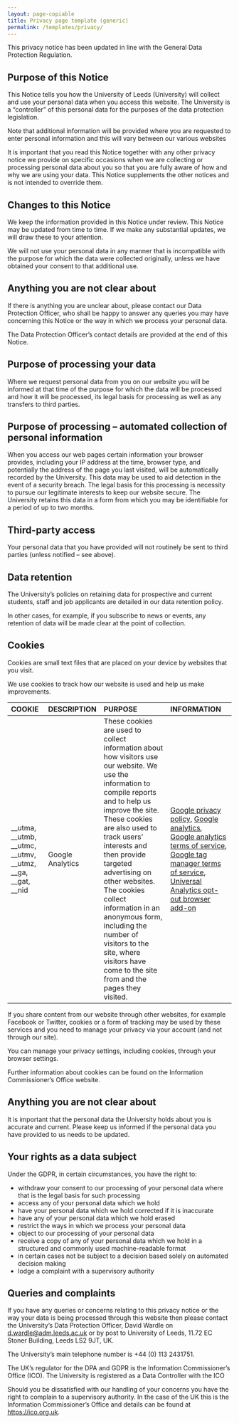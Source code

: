 ```yaml
---
layout: page-copiable
title: Privacy page template (generic)
permalink: /templates/privacy/
---
```


This privacy notice has been updated in line with the General Data Protection Regulation.

## Purpose of this Notice

This Notice tells you how the University of Leeds (University) will collect and use your personal data when you access this website. The University is a “controller” of this personal data for the purposes of the data protection legislation.

Note that additional information will be provided where you are requested to enter personal information and this will vary between our various websites

It is important that you read this Notice together with any other privacy notice we provide on specific occasions when we are collecting or processing personal data about you so that you are fully aware of how and why we are using your data. This Notice supplements the other notices and is not intended to override them.

## Changes to this Notice

We keep the information provided in this Notice under review. This Notice may be updated from time to time. If we make any substantial updates, we will draw these to your attention.

We will not use your personal data in any manner that is incompatible with the purpose for which the data were collected originally, unless we have obtained your consent to that additional use.

## Anything you are not clear about

If there is anything you are unclear about, please contact our Data Protection Officer, who shall be happy to answer any queries you may have concerning this Notice or the way in which we process your personal data.

The Data Protection Officer’s contact details are provided at the end of this Notice.

## Purpose of processing your data

Where we request personal data from you on our website you will be informed at that time of the purpose for which the data will be processed and how it will be processed, its legal basis for processing as well as any transfers to third parties.

## Purpose of processing – automated collection of personal information

When you access our web pages certain information your browser provides, including your IP address at the time, browser type, and potentially the address of the page you last visited, will be automatically recorded by the University. This data may be used to aid detection in the event of a security breach. The legal basis for this processing is necessity to pursue our legitimate interests to keep our website secure. The University retains this data in a form from which you may be identifiable for a period of up to two months.

## Third-party access

Your personal data that you have provided will not routinely be sent to third parties (unless notified – see above).

## Data retention

The University’s policies on retaining data for prospective and current students, staff and job applicants are detailed in our data retention policy.

In other cases, for example, if you subscribe to news or events, any retention of data will be made clear at the point of collection.

## Cookies

Cookies are small text files that are placed on your device by websites that you visit.

We use cookies to track how our website is used and help us make improvements.

| COOKIE | DESCRIPTION | PURPOSE | INFORMATION |
|:-------|:------------|:--------|:------------|
| __utma, __utmb, __utmc, __utmv, __utmz, __ga, __gat, __nid | Google Analytics | These cookies are used to collect information about how visitors use our website. We use the information to compile reports and to help us improve the site. These cookies are also used to track users’ interests and then provide targeted advertising on other websites. The cookies collect information in an anonymous form, including the number of visitors to the site, where visitors have come to the site from and the pages they visited. | [Google privacy policy](https://policies.google.com/privacy?hl=en-GB&gl=uk#infocollect), [Google analytics](http://www.google.com/analytics/learn/privacy.html), [Google analytics terms of service](http://www.google.com/intl/en_uk/analytics/tos.html), [Google tag manager terms of service](https://www.google.com/analytics/tag-manager/use-policy/), [Universal Analytics opt-out browser add-on](https://tools.google.com/dlpage/gaoptout) |

If you share content from our website through other websites, for example Facebook or Twitter, cookies or a form of tracking may be used by these services and you need to manage your privacy via your account (and not through our site).

You can manage your privacy settings, including cookies, through your browser settings.

Further information about cookies can be found on the Information Commissioner’s Office website.

## Anything you are not clear about

It is important that the personal data the University holds about you is accurate and current. Please keep us informed if the personal data you have provided to us needs to be updated.

## Your rights as a data subject

Under the GDPR, in certain circumstances, you have the right to:

* withdraw your consent to our processing of your personal data where that is the legal basis for such processing
* access any of your personal data which we hold
* have your personal data which we hold corrected if it is inaccurate
* have any of your personal data which we hold erased
* restrict the ways in which we process your personal data
* object to our processing of your personal data
* receive a copy of any of your personal data which we hold in a structured and commonly used machine-readable format
* in certain cases not be subject to a decision based solely on automated decision making
* lodge a complaint with a supervisory authority

## Queries and complaints

If you have any queries or concerns relating to this privacy notice or the way your data is being processed through this website then please contact the University’s Data Protection Officer, David Wardle on [d.wardle@adm.leeds.ac.uk](mailto:d.wardle@adm.leeds.ac.uk) or by post to University of Leeds, 11.72 EC Stoner Building, Leeds LS2 9JT, UK.

The University’s main telephone number is +44 (0) 113 2431751.

The UK’s regulator for the DPA and GDPR is the Information Commissioner’s Office (ICO). The University is registered as a Data Controller with the ICO

Should you be dissatisfied with our handling of your concerns you have the right to complain to a supervisory authority. In the case of the UK this is the Information Commissioner’s Office and details can be found at <https://ico.org.uk>.
